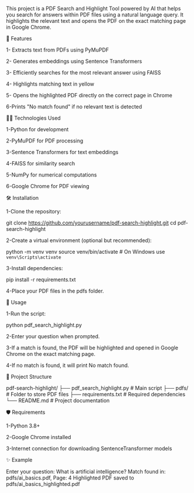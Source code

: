 This project is a PDF Search and Highlight Tool powered by AI that helps you search for answers within PDF 
files using a natural language query. It highlights the relevant text and opens the PDF on the exact matching 
page in Google Chrome.

🚀 Features

1- Extracts text from PDFs using PyMuPDF

2- Generates embeddings using Sentence Transformers

3- Efficiently searches for the most relevant answer using FAISS

4- Highlights matching text in yellow

5- Opens the highlighted PDF directly on the correct page in Chrome

6-Prints "No match found" if no relevant text is detected

🧑‍💻 Technologies Used

1-Python for development

2-PyMuPDF for PDF processing

3-Sentence Transformers for text embeddings

4-FAISS for similarity search

5-NumPy for numerical computations

6-Google Chrome for PDF viewing

🛠️ Installation

1-Clone the repository:

git clone https://github.com/yourusername/pdf-search-highlight.git
cd pdf-search-highlight

2-Create a virtual environment (optional but recommended):

python -m venv venv
source venv/bin/activate  # On Windows use `venv\Scripts\activate`

3-Install dependencies:

pip install -r requirements.txt

4-Place your PDF files in the pdfs folder.

🚦 Usage

1-Run the script:

python pdf_search_highlight.py

2-Enter your question when prompted.

3-If a match is found, the PDF will be highlighted and opened in Google Chrome on the exact matching page.

4-If no match is found, it will print No match found.

📁 Project Structure

pdf-search-highlight/
├── pdf_search_highlight.py   # Main script
├── pdfs/                     # Folder to store PDF files
├── requirements.txt          # Required dependencies
└── README.md                 # Project documentation

🛡️ Requirements

1-Python 3.8+

2-Google Chrome installed

3-Internet connection for downloading SentenceTransformer models

✨ Example

Enter your question: What is artificial intelligence?
Match found in: pdfs/ai_basics.pdf, Page: 4
Highlighted PDF saved to pdfs/ai_basics_highlighted.pdf
